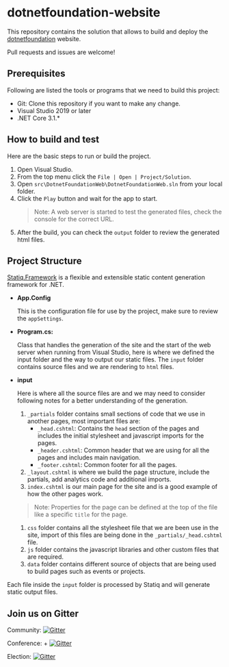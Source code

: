 # dotnetfoundation-website

This repository contains the solution that allows to build and deploy the [dotnetfoundation](https://dotnetfoundation.org/) website.

Pull requests and issues are welcome!

## Prerequisites

Following are listed the tools or programs that we need to build this project:

* Git: Clone this repository if you want to make any change.
* Visual Studio 2019 or later
* .NET Core 3.1.*

## How to build and test

Here are the basic steps to run or build the project.

1. Open Visual Studio.
1. From the top menu click the `File | Open | Project/Solution`.
1. Open `src\DotnetFoundationWeb\DotnetFoundationWeb.sln` from your local folder.
1. Click the `Play` button and wait for the app to start.
    > Note: A web server is started to test the generated files, check the console for the correct URL.
1. After the build, you can check the `output` folder to review the generated html files.

## Project Structure

[Statiq.Framework](https://github.com/statiqdev/Statiq.Framework) is a flexible and extensible static content generation framework for .NET.


* **App.Config**

    This is the configuration file for use by the project, make sure to review the `appSettings`.

* **Program.cs:**

    Class that handles the generation of the site and the start of the web server when running from Visual Studio, here is where we defined the input folder and the way to output our static files.
    The `input` folder contains source files and we are rendering to `html` files.

* **input**

    Here is where all the source files are and we may need to consider following notes for a better understanding of the generation.

    1. `_partials` folder contains small sections of code that we use in another pages, most important files are:
        * `_head.cshtml`: Contains the `head` section of the pages and includes the initial stylesheet and javascript imports for the pages.
        * `_header.cshtml`: Common header that we are using for all the pages and includes main navigation.
        * `_footer.cshtml`: Common footer for all the pages.
    1. `_layout.cshtml` is where we build the page structure, include the partials, add analytics code and additional imports.
    1. `index.cshtml` is our main page for the site and is a good example of how the other pages work.
    > Note: Properties for the page can be defined at the top of the file like a specific `title` for the page.
    1. `css` folder contains all the stylesheet file that we are been use in the site, import of this files are being done in the `_partials/_head.cshtml` file.
    1. `js` folder contains the javascript libraries and other custom files that are required.
    1. `data` folder contains different source of objects that are being used to build pages such as events or projects.

Each file inside the `input` folder is processed by Statiq and will generate static output files.

## Join us on Gitter

Community:
[![Gitter](https://badges.gitter.im/dotnet-foundation/election.svg)](https://gitter.im/dotnet-foundation/community?source=orgpage)

Conference: +
[![Gitter](https://badges.gitter.im/dotnet-foundation/election.svg)](https://gitter.im/dotnet-foundation/conference-chat?source=orgpage)

Election:
[![Gitter](https://badges.gitter.im/dotnet-foundation/election.svg)](https://gitter.im/dotnet-foundation/election?source=orgpage)
